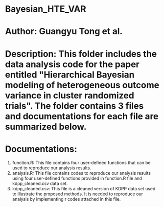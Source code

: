 # Bayesian_HTE_VAR
# Author: Guangyu Tong et al.
# Description: This folder includes the data analysis code for the paper entitled "Hierarchical Bayesian modeling of heterogeneous outcome variance in cluster randomized trials". The folder contains 3 files and documentations for each file are summarized below.
# Documentations:
1. function.R: This file contains four user-defined functions that can be used to reproduce our analysis results.
2. analysis.R: This file contains codes to reproduce our analysis results using four user-defined functions provided in function.R file and kdpp_cleaned.csv data set.
3. kdpp_cleaned.csv: This file is a cleaned version of KDPP data set used to illustrate the proposed methods. It is needed to reproduce our analysis by implementing r codes attached in this file.
